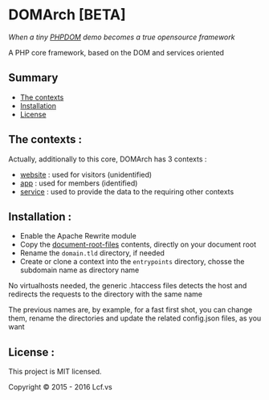 # <a name="title">DOMArch [BETA]</a>

<i>When a tiny [PHPDOM](https://github.com/Lcfvs/PHPDOM) demo becomes a true opensource framework</i>

A PHP core framework, based on the DOM and services oriented

## <a name="summary">Summary</a>
* [The contexts](#the-contexts)
* [Installation](#installation)
* [License](#license)

## <a name="the-contexts">The contexts :</a>

Actually, additionally to this core, DOMArch has 3 contexts :
* [website](https://github.com/dom-arch/website) : used for visitors (unidentified)
* [app](https://github.com/dom-arch/app) : used for members (identified)
* [service](https://github.com/dom-arch/service) : used to provide the data to the requiring other contexts

## <a name="installation">Installation :</a>

* Enable the Apache Rewrite module
* Copy the [document-root-files](./document-root-files) contents, directly on your document root
* Rename the `domain.tld` directory, if needed
* Create or clone a context into the `entrypoints` directory, chosse the subdomain name as directory name

No virtualhosts needed, the generic .htaccess files detects the host and redirects the requests to the directory with the same name

The previous names are, by example, for a fast first shot, you can change them, rename the directories and update the related config.json files, as you want

## <a name="license">License :</a>
This project is MIT licensed.

Copyright © 2015 - 2016 Lcf.vs